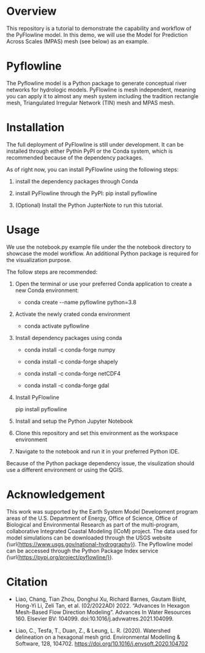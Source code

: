 # Overview 
This repository is a tutorial to demonstrate the capability and workflow of the PyFlowline model. In this demo, we will use the Model for Prediction Across Scales (MPAS) mesh (see below) as an example.

# Pyflowline
The Pyflowline model is a Python package to generate conceptual river networks for hydrologic models. PyFlowline is mesh independent, meaning you can apply it to almost any mesh system including the tradition rectangle mesh, Triangulated Irregular Network (TIN) mesh and MPAS mesh.


# Installation
The full deployment of PyFlowline is still under development. It can be installed through either Pythin PyPI or the Conda system, which is recommended because of the dependency packages.

As of right now, you can install PyFlowline using the following steps:

1. install the dependency packages through Conda 

2. install PyFlowline through the PyPI:
    pip install pyflowline

3. (Optional) Install the Python JupterNote to run this tutorial.


# Usage
We use the notebook.py example file under the the notebook directory to showcase the model workflow.
An additional Python package is required for the visualization purpose. 

The follow steps are recommended:

1. Open the terminal or use your preferred Conda application to create a new Conda environment:

    * conda create --name pyflowline python=3.8

2. Activate the newly crated conda environment

    * conda activate pyflowline

3. Install dependency packages using conda

    * conda install -c conda-forge numpy

    * conda install -c conda-forge shapely

    * conda install -c conda-forge netCDF4

    * conda install -c conda-forge gdal

4. Install PyFlowline

    pip install pyflowline

5. Install and setup the Python Jupyter Notebook

6. Clone this repository and set this environment as the workspace environment

7. Navigate to the notebook and run it in your preferred Python IDE.

Because of the Python package dependency issue, the visulization should use a different environment or using the QGIS.

# Acknowledgement

This work was supported by the Earth System Model Development program areas of the U.S. Department of Energy, Office of Science, Office of Biological and Environmental Research as part of the multi-program, collaborative Integrated Coastal Modeling (ICoM) project. The data used for model simulations can be downloaded through the USGS website (\url{https://www.usgs.gov/national-hydrography}). The Pyflowline model can be accessed through the Python Package Index service (\url{https://pypi.org/project/pyflowline/}). 

# Citation

* Liao, Chang, Tian Zhou, Donghui Xu, Richard Barnes, Gautam Bisht, Hong-Yi Li, Zeli Tan, et al. (02/2022AD) 2022. “Advances In Hexagon Mesh-Based Flow Direction Modeling”. Advances In Water Resources 160. Elsevier BV: 104099. doi:10.1016/j.advwatres.2021.104099.

* Liao, C., Tesfa, T., Duan, Z., & Leung, L. R. (2020). Watershed delineation on a hexagonal mesh grid. Environmental Modelling & Software, 128, 104702. https://doi.org/10.1016/j.envsoft.2020.104702



    

